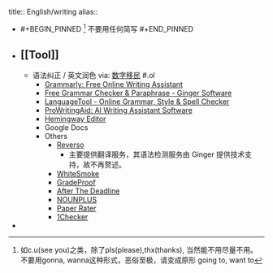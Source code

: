 title:: English/writing
alias::

- #+BEGIN_PINNED
  [^1] 不要用任何简写
  #+END_PINNED
- ## [[Tool]]
  - 语法纠正 / 英文润色 via: [数字移民](https://blog.shuziyimin.org/723) #.ol
    - [Grammarly: Free Online Writing Assistant](https://www.grammarly.com/)
    - [Free Grammar Checker & Paraphrase - Ginger Software](https://www.gingersoftware.com/grammarcheck)
    - [LanguageTool - Online Grammar, Style & Spell Checker](https://languagetool.org/)
    - [ProWritingAid: AI Writing Assistant Software](https://prowritingaid.com/)
    - [Hemingway Editor](https://hemingwayapp.com/)
    - Google Docs
    - Others
      - [Reverso](http://www.reverso.net/spell-checker/english-spelling-grammar/)
        - 主要提供翻译服务，其语法检测服务由 Ginger 提供技术支持，故不再赘述。
      - [WhiteSmoke](https://www.whitesmoke.com/)
      - [GradeProof](https://gradeproof.com/)
      - [After The Deadline](https://www.afterthedeadline.com/)
      - [NOUNPLUS](https://www.nounplus.net/grammarcheck/)
      - [Paper Rater](https://www.paperrater.com/)
      - [1Checker](http://www.1checker.com/)
- [^1]: 如c.u(see you)之类，除了pls(please),thx(thanks), 当然能不用尽量不用。不要用gonna, wanna这种形式，恶俗至极，请变成原形 going to, want to